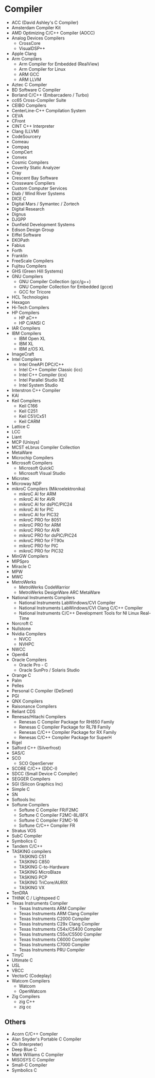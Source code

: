 # Compiler

- ACC (David Ashley's C Compiler)
- Amsterdam Compiler Kit
- AMD Optimizing C/C++ Compiler (AOCC)
- Analog Devices Compilers
    - CrossCore
    - VisualDSP++
- Apple Clang
- Arm Compilers
    - Arm Compiler for Embedded (RealView)
    - Arm Compiler for Linux
    - ARM GCC
    - ARM LLVM
- Aztec C Compiler
- BD Software C Compiler
- Borland C/C++ (Embarcadero / Turbo)
- cc65 Cross-Compiler Suite
- CEIBO Compilers
- CenterLine-C++ Compilation System
- CEVA
- CFront
- CINT C++ Interpreter
- Clang (LLVM)
- CodeSourcery
- Comeau
- Compaq
- CompCert
- Convex
- Cosmic Compilers
- Coverity Static Analyzer
- Cray
- Crescent Bay Software
- Crossware Compilers
- Custom Computer Services
- Diab / Wind River Systems
- DICE C
- Digital Mars / Symantec / Zortech
- Digital Research
- Dignus
- DJGPP
- Dunfield Development Systems
- Edison Design Group
- Eiffel Software
- EKOPath
- Fabius
- Forth
- Franklin
- FreeScale Compilers
- Fujitsu Compilers
- GHS (Green Hill Systems)
- GNU Compilers
  - GNU Compiler Collection (gcc/g++)
  - GNU Compiler Collection for Embedded (gcce)
  - GCC for Tricore
- HCL Technologies
- Hexagon
- Hi-Tech Compilers
- HP Compilers
    - HP aC++
    - HP C/ANSI C
- IAR Compilers
- IBM Compilers
    - IBM Open XL
    - IBM XL
    - IBM z/OS XL
- ImageCraft
- Intel Compilers
    - Intel OneAPI DPC/C++
    - Intel C++ Compiler Classic (icc)
    - Intel C++ Compiler (icx)
    - Intel Parallel Studio XE
    - Intel System Studio
- Interstron C++ Compiler
- KAI
- Keil Compilers
    - Keil C166
    - Keil C251
    - Keil C51/Cx51
    - Keil CARM
- Lattice C
- LCC
- Liant
- MCP (Unisys)
- MCST eLbrus Compiler Collection
- MetaWare
- Microchip Compilers
- Microsoft Compilers
    - Microsoft QuickC
    - Microsoft Visual Studio
- Microtec
- Microway NDP
- mikroC Compilers (Mikroelektronika)
    - mikroC AI for ARM
    - mikroC AI for AVR
    - mikroC AI for dsPIC/PIC24
    - mikroC AI for PIC
    - mikroC AI for PIC32
    - mikroC PRO for 8051
    - mikroC PRO for ARM
    - mikroC PRO for AVR
    - mikroC PRO for dsPIC/PIC24
    - mikroC PRO for FT90x
    - mikroC PRO for PIC
    - mikroC PRO for PIC32
- MinGW Compilers
- MIPSpro
- Miracle C
- MPW
- MWC
- MetroWerks
    - MetroWerks CodeWarrior
    - MetroWerks DesignWare ARC MetaWare
- National Instruments Compilers
    - National Instruments LabWindows/CVI Compiler
    - National Instruments LabWindows/CVI Clang C/C++ Compiler
    - National Instruments C/C++ Development Tools for NI Linux Real-Time
- Norcroft C
- Nullstone
- Nvidia Compilers
    - NVCC
    - NVHPC
- NWCC
- Open64
- Oracle Compilers
    - Oracle Pro  - C
    - Oracle SunPro / Solaris Studio
- Orange C
- Palm
- Pelles
- Personal C Compiler (DeSmet)
- PGI
- QNX Compilers
- Raisonance Compilers
- Reliant CDS
- Renesas/Hitachi Compilers
    - Renesas C Compiler Package for RH850 Family
    - Renesas C Compiler Package for RL78 Family
    - Renesas C/C++ Compiler Package for RX Family
    - Renesas C/C++ Compiler Package for SuperH
- Rigel
- Salford C++ (Silverfrost)
- SAS/C
- SCO
    - SCO OpenServer
- SCORE C/C++ (DDC-I)
- SDCC (Small Device C Compiler)
- SEGGER Compilers
- SGI (Silicon Graphics Inc)
- Simple C
- SN
- Softools Inc
- Softune Compilers
    - Softune C Compiler FR/F2MC
    - Softune C Compiler F2MC-8L/8FX
    - Softune C Compiler F2MC-16
    - Softune C/C++ Compiler FR
- Stratus VOS
- SubC Compiler
- Symbolics C
- Tandem C/C++
- TASKING compilers
    - TASKING C51
    - TASKING C850
    - TASKING C-to-Hardware
    - TASKING MicroBlaze
    - TASKING PCP
    - TASKING TriCore/AURIX
    - TASKING VX
- TenDRA
- THINK C / Lightspeed C
- Texas Instruments Compiler
    - Texas Instruments ARM Compiler
    - Texas Instruments ARM Clang Compiler
    - Texas Instruments C2000 Compiler
    - Texas Instruments C29x Clang Compiler
    - Texas Instruments C54x/C5400 Compiler
    - Texas Instruments C55x/C5500 Compiler
    - Texas Instruments C6000 Compiler
    - Texas Instruments C7000 Compiler
    - Texas Instruments PRU Compiler
- TinyC
- Ultimate C
- USL
- VBCC
- VectorC (Codeplay)
- Watcom Compilers
    - Watcom
    - OpenWatcom
- Zig Compilers
    - zig C++
    - zig cc

## Others

- Acorn C/C++ Compiler
- Alan Snyder's Portable C Compiler
- Ch (Interpreter)
- Deep Blue C
- Mark Williams C Compiler
- MISOSYS C Compiler
- Small-C Compiler
- Symbolics C
